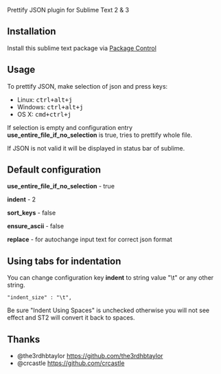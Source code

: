 Prettify JSON plugin for Sublime Text 2 & 3

## Installation
Install this sublime text package via [Package Control](http://wbond.net/sublime_packages/package_control)

## Usage
To prettify JSON, make selection of json and press keys:

- Linux: <kbd>ctrl+alt+j</kbd>
- Windows: <kbd>ctrl+alt+j</kbd>
- OS X: <kbd>cmd+ctrl+j</kbd>

If selection is empty and configuration entry **use_entire_file_if_no_selection** is true, tries to prettify whole file.

If JSON is not valid it will be displayed in status bar of sublime.

## Default configuration

**use_entire_file_if_no_selection** - true

**indent** - 2

**sort_keys** - false

**ensure_ascii** - false

**replace** - for autochange input text for correct json format

## Using tabs for indentation

You can change configuration key **indent** to string value "\t" or any other string.

```
"indent_size" : "\t",
```

Be sure "Indent Using Spaces" is unchecked otherwise you will not see effect and ST2 will convert it back to spaces.

## Thanks

- @the3rdhbtaylor https://github.com/the3rdhbtaylor
- @crcastle https://github.com/crcastle
